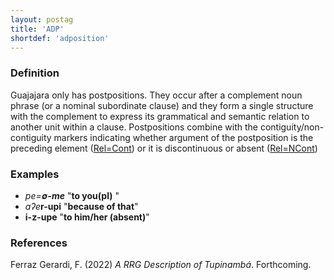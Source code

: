 ```yaml
---
layout: postag
title: 'ADP'
shortdef: 'adposition'
---
```


### Definition

Guajajara only has postpositions.
They occur after a complement noun phrase (or a nominal subordinate clause) and they form a single structure with the complement to express its grammatical and semantic relation to another unit within a clause.
Postpositions combine with the contiguity/non-contiguity markers indicating whether argument of the postposition is the preceding element ([Rel=Cont]()) 
or it is discontinuous or absent ([Rel=NCont]())


### Examples

- _pe=<b>∅-me</b>_ "<b>to you(pl)</b> "
- _aʔe_<b>r-upi</b> "<b>because of that</b>"
- <b>i-z-upe</b> "<b>to him/her (absent)</b>"



### References

Ferraz Gerardi, F. (2022) _A RRG Description of Tupinambá_. Forthcoming.

<!-- Interlanguage links updated St lis 3 20:58:07 CET 2021 -->
